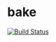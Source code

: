 bake
====

[![Build Status](https://secure.travis-ci.org/kelbyers/bake.png?branch=develop)](https://travis-ci.org/kelbyers/bake)
